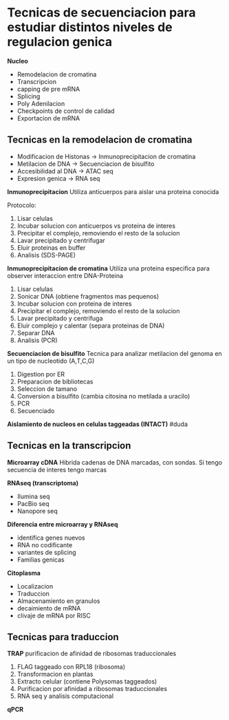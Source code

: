 # Tecnicas de secuenciacion para estudiar distintos niveles de regulacion genica

**Nucleo**
- Remodelacion de cromatina
- Transcripcion
- capping de pre mRNA
- Splicing
- Poly Adenilacion
- Checkpoints de control de calidad
- Exportacion de mRNA

## Tecnicas en la remodelacion de cromatina

- Modificacion de Histonas → Inmunoprecipitacion de cromatina
- Metilacion de DNA → Secuenciacion de bisulfito
- Accesibilidad al DNA → ATAC seq
- Expresion genica → RNA seq


**Inmunoprecipitacion**
Utiliza anticuerpos para aislar una proteina conocida

Protocolo:
1. Lisar celulas
2. Incubar solucion con anticuerpos vs proteina de interes
3. Precipitar el complejo, removiendo el resto de la solucion
4. Lavar precipitado y centrifugar
5. Eluir proteinas en buffer
6. Analisis (SDS-PAGE)

**Inmunoprecipitacion de cromatina**
Utiliza una proteina especifica para observer interaccion entre DNA-Proteina

1. Lisar celulas
2. Sonicar DNA (obtiene fragmentos mas pequenos)
3. Incubar solucion con proteina de interes
4. Precipitar el complejo, removiendo el resto de la solucion
5. Lavar precipitado y centrifuga
6. Eluir complejo y calentar (separa proteinas de DNA)
7. Separar DNA
8. Analisis (PCR)

**Secuenciacion de bisulfito**
Tecnica para analizar metilacion del genoma en un tipo de nucleotido (A,T,C,G)
1. Digestion por ER
2. Preparacion de bibliotecas
3. Seleccion de tamano
4. Conversion a bisulfito (cambia citosina no metilada a uracilo)
5. PCR
6. Secuenciado

**Aislamiento de nucleos en celulas taggeadas (INTACT)** #duda

## Tecnicas en la transcripcion

**Microarray cDNA**
Hibrida cadenas de DNA marcadas, con sondas.
Si tengo secuencia de interes tengo marcas

**RNAseq (transcriptoma)**
- Ilumina seq
- PacBio seq
- Nanopore seq

**Diferencia entre microarray y RNAseq**
- identifica genes nuevos
- RNA no codificante
- variantes de splicing
- Familias genicas




**Citoplasma**
- Localizacion
- Traduccion
- Almacenamiento en granulos
- decaimiento de mRNA
- clivaje de mRNA por RISC

## Tecnicas para traduccion

**TRAP**
purificacion de afinidad de ribosomas traduccionales

1. FLAG taggeado con RPL18 (ribosoma)
2. Transformacion en plantas
3. Extracto celular (contiene Polysomas taggeados)
4. Purificacion por afinidad a ribosomas traduccionales
5. RNA seq y analisis computacional


**qPCR**
